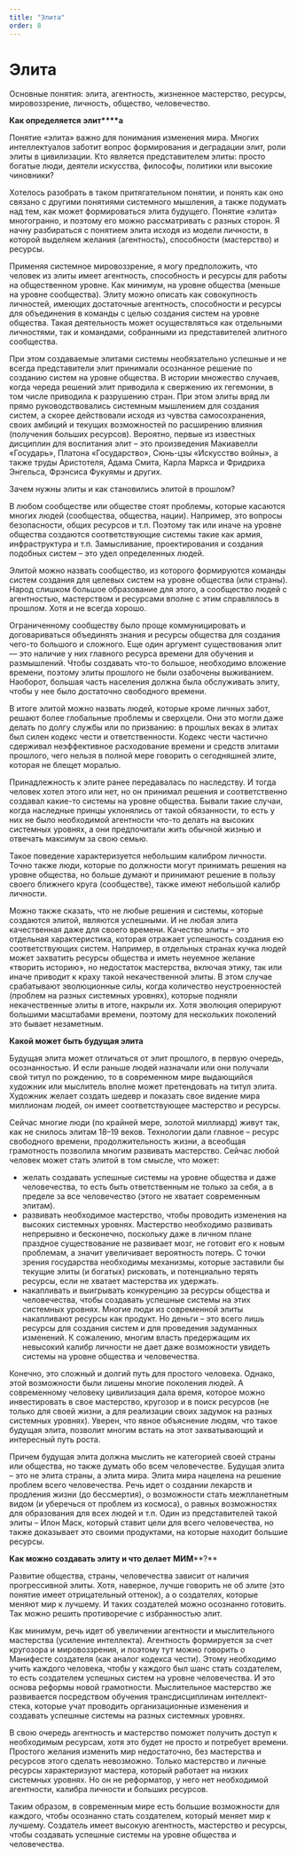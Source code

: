 ```yaml
---
title: "Элита"
order: 8
---
```


# Элита

Основные понятия: элита, агентность, жизненное мастерство, ресурсы, мировоззрение, личность, общество, человечество.

**Как определяется** **элит****а**

Понятие «элита» важно для понимания изменения мира. Многих интеллектуалов заботит вопрос формирования и деградации элит, роли элиты в цивилизации. Кто является представителем элиты: просто богатые люди, деятели искусства, философы, политики или высокие чиновники?

Хотелось разобрать в таком притягательном понятии, и понять как оно связано с другими понятиями системного мышления, а также подумать над тем, как может формироваться элита будущего. Понятие «элита» многогранно, и поэтому его можно рассматривать с разных сторон. Я начну разбираться с понятием элита исходя из модели личности, в которой выделяем желания (агентность), способности (мастерство) и ресурсы.

Применяя системное мировоззрение, я могу предположить, что человек из элиты имеет агентность, способность и ресурсы для работы на общественном уровне. Как минимум, на уровне общества (меньше на уровне сообщества). Элиту можно описать как совокупность личностей, имеющих достаточные агентность, способности и ресурсы для объединения в команды с целью создания систем на уровне общества. Такая деятельность может осуществляться как отдельными личностями, так и командами, собранными из представителей элитного сообщества.

При этом создаваемые элитами системы необязательно успешные и не всегда представители элит принимали осознанное решение по созданию систем на уровне общества. В истории множество случаев, когда череда решений элит приводила к свержению их гегемонии, в том числе приводила к разрушению стран. При этом элиты вряд ли прямо руководствовались системным мышлением для создания систем, а скорее действовали исходя из чувства самосохранения, своих амбиций и текущих возможностей по расширению влияния (получения больших ресурсов). Вероятно, первые из известных дисциплин для воспитания элит – это произведения Макиавелли «Государь», Платона «Государство», Сюнь-цзы «Искусство войны», а также труды Аристотеля, Адама Смита, Карла Маркса и Фридриха Энгельса, Фрэнсиса Фукуямы и других.

Зачем нужны элиты и как становились элитой в прошлом?

В любом сообществе или обществе стоят проблемы, которые касаются многих людей (сообщества, общества, нации). Например, это вопросы безопасности, общих ресурсов и т.п. Поэтому так или иначе на уровне общества создаются соответствующие системы такие как армия, инфраструктура и т.п. Замысливание, проектирования и создания подобных систем – это удел определенных людей.

Элитой можно назвать сообщество, из которого формируются команды систем создания для целевых систем на уровне общества (или страны). Народ слишком большое образование для этого, а сообщество людей с агентностью, мастерством и ресурсами вполне с этим справлялось в прошлом. Хотя и не всегда хорошо.

Ограниченному сообществу было проще коммуницировать и договариваться объединять знания и ресурсы общества для создания чего-то большого и сложного. Еще один аргумент существования элит — это наличие у них главного ресурса времени для обучения и размышлений. Чтобы создавать что-то большое, необходимо вложение времени, поэтому элиты прошлого не были озабочены выживанием. Наоборот, большая часть населения должна была обслуживать элиту, чтобы у нее было достаточно свободного времени.

В итоге элитой можно назвать людей, которые кроме личных забот, решают более глобальные проблемы и сверхцели. Они это могли даже делать по долгу службы или по призванию: в прошлых веках в элитах был силен кодекс чести и ответственности. Кодекс чести частично сдерживал неэффективное расходование времени и средств элитами прошлого, чего нельзя в полной мере говорить о сегодняшней элите, которая не блещет моралью.

Принадлежность к элите ранее передавалась по наследству. И тогда человек хотел этого или нет, но он принимал решения и соответственно создавал какие-то системы на уровне общества. Бывали такие случаи, когда наследные принцы уклонялись от такой обязанности, то есть у них не было необходимой агентности что-то делать на высоких системных уровнях, а они предпочитали жить обычной жизнью и отвечать максимум за свою семью.

Такое поведение характеризуется небольшим калибром личности. Точно также люди, которые по должности могут принимать решения на уровне общества, но больше думают и принимают решение в пользу своего ближнего круга (сообществе), также имеют небольшой калибр личности.

Можно также сказать, что не любые решения и системы, которые создаются элитой, являются успешными. И не любая элита качественная даже для своего времени. Качество элиты – это отдельная характеристика, которая отражает успешность создания ею соответствующих систем. Например, в отдельных странах кучка людей может захватить ресурсы общества и иметь неуемное желание «творить историю», но недостаток мастерства, включая этику, так или иначе приводит к краху такой некачественной элиты. В этом случае срабатывают эволюционные силы, когда количество неустроенностей (проблем на разных системных уровнях), которые подняли некачественные элиты в итоге, накрыли их. Хотя эволюция оперируют большими масштабами времени, поэтому для нескольких поколений это бывает незаметным.

**Какой может быть будущая элита**

Будущая элита может отличаться от элит прошлого, в первую очередь, осознанностью. И если раньше людей назначали или они получали свой титул по рождению, то в современном мире выдающийся художник или мыслитель вполне может претендовать на титул элита. Художник желает создать шедевр и показать свое видение мира миллионам людей, он имеет соответствующее мастерство и ресурсы.

Сейчас многие люди (по крайней мере, золотой миллиард) живут так, как не снилось элитам 18–19 веков. Технологии дали главное – ресурс свободного времени, продолжительность жизни, а всеобщая грамотность позволила многим развивать мастерство. Сейчас любой человек может стать элитой в том смысле, что может:

* желать создавать успешные системы на уровне общества и даже человечества, то есть быть ответственным не только за себя, а в пределе за все человечество (этого не хватает современным элитам).
* развивать необходимое мастерство, чтобы проводить изменения на высоких системных уровнях. Мастерство необходимо развивать непрерывно и бесконечно, поскольку даже в личном плане праздное существование не развивает мозг, не готовит его к новым проблемам, а значит увеличивает вероятность потерь. С точки зрения государства необходимы механизмы, которые заставили бы текущие элиты (и богатых) рисковать, и потенциально терять ресурсы, если не хватает мастерства их удержать.
* накапливать и выигрывать конкуренцию за ресурсы общества и человечества, чтобы создавать успешные системы на этих системных уровнях. Многие люди из современной элиты накапливают ресурсы как продукт. Но деньги – это всего лишь ресурсы для создания систем и для проведения задуманных изменений. К сожалению, многим власть предержащим их невысокий калибр личности не дает даже возможности увидеть системы на уровне общества и человечества.

Конечно, это сложный и долгий путь для простого человека. Однако, этой возможности были лишены многие поколения людей. А современному человеку цивилизация дала время, которое можно инвестировать в свое мастерство, кругозор и в поиск ресурсов (не только для своей жизни, а для реализации своих задумок на разных системных уровнях). Уверен, что явное объяснение людям, что такое будущая элита, позволит многим встать на этот захватывающий и интересный путь роста.

Причем будущая элита должна мыслить не категорией своей страны или общества, но также думать обо всем человечестве. Будущая элита – это не элита страны, а элита мира. Элита мира нацелена на решение проблем всего человечества. Речь идет о создании лекарств и продления жизни (до бессмертия), о возможности стать межпланетным видом (и уберечься от проблем из космоса), о равных возможностях для образования для всех людей и т.п. Один из представителей такой элиты – Илон Маск, который ставит цели для всего человечества, но также доказывает это своими продуктами, на которые находит большие ресурсы.

**Как можно создавать элиту и что делает** **МИМ****?**

Развитие общества, страны, человечества зависит от наличия прогрессивной элиты. Хотя, наверное, лучше говорить не об элите (это понятие имеет отрицательный оттенок), а о создателях, которые меняют мир к лучшему. И таких создателей можно осознанно готовить. Так можно решить противоречие с избранностью элит.

Как минимум, речь идет об увеличении агентности и мыслительного мастерства (усиление интеллекта). Агентность формируется за счет кругозора и мировоззрения, и поэтому тут можно говорить о Манифесте создателя (как аналог кодекса чести). Этому необходимо учить каждого человека, чтобы у каждого был шанс стать создателем, то есть создателем успешных систем на уровне человечества. И это основа реформы новой грамотности. Мыслительное мастерство же развивается посредством обучения трансдисциплинам интеллект-стека, которые учат проводить организационные изменения и создавать успешные системы на разных системных уровнях.

В свою очередь агентность и мастерство поможет получить доступ к необходимым ресурсам, хотя это будет не просто и потребует времени. Простого желания изменить мир недостаточно, без мастерства и ресурсов этого сделать невозможно. Только мастерство и личные ресурсы характеризуют мастера, который работает на низких системных уровнях. Но он не реформатор, у него нет необходимой агентности, калибра личности и больших ресурсов.

Таким образом, в современным мире есть большие возможности для каждого, чтобы осознанно стать создателем, который меняет мир к лучшему. Создатель имеет высокую агентность, мастерство и ресурсы, чтобы создавать успешные системы на уровне общества и человечества.